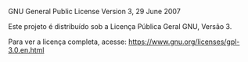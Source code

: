 GNU General Public License
Version 3, 29 June 2007

Este projeto é distribuído sob a Licença Pública Geral GNU, Versão 3.

Para ver a licença completa, acesse: https://www.gnu.org/licenses/gpl-3.0.en.html